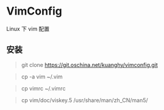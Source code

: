 VimConfig
=========

Linux 下 vim 配置

## 安装

> git clone https://git.oschina.net/kuanghy/vimconfig.git

> cp -a vim ~/.vim 

> cp vimrc ~/.vimrc

> cp vim/doc/viskey.5 /usr/share/man/zh_CN/man5/


